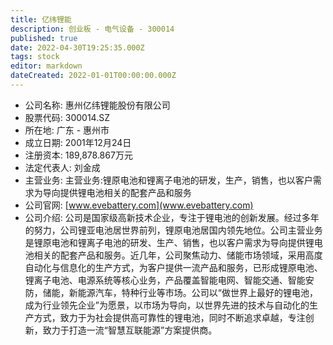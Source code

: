 ```yaml
---
title: 亿纬锂能
description: 创业板 - 电气设备 - 300014
published: true
date: 2022-04-30T19:25:35.000Z
tags: stock
editor: markdown
dateCreated: 2022-01-01T00:00:00.000Z
---
```


- 公司名称: 惠州亿纬锂能股份有限公司
- 股票代码: 300014.SZ
- 所在地: 广东 - 惠州市
- 成立日期: 2001年12月24日
- 注册资本: 189,878.867万元
- 法定代表人: 刘金成
- 主营业务: 主营业务:锂原电池和锂离子电池的研发，生产，销售，也以客户需求为导向提供锂电池相关的配套产品和服务
- 公司官网: [www.evebattery.com](www.evebattery.com)
- 公司介绍: 公司是国家级高新技术企业，专注于锂电池的创新发展。经过多年的努力，公司锂亚电池居世界前列，锂原电池居国内领先地位。公司主营业务是锂原电池和锂离子电池的研发、生产、销售，也以客户需求为导向提供锂电池相关的配套产品和服务。近几年，公司聚焦动力、储能市场领域，采用高度自动化与信息化的生产方式，为客户提供一流产品和服务，已形成锂原电池、锂离子电池、电源系统等核心业务，产品覆盖智能电网、智能交通、智能安防，储能，新能源汽车，特种行业等市场。公司以“做世界上最好的锂电池，成为行业领先企业”为愿景，以市场为导向，以世界先进的技术与自动化的生产方式，致力于为社会提供高可靠性的锂电池，同时不断追求卓越，专注创新，致力于打造一流“智慧互联能源”方案提供商。


